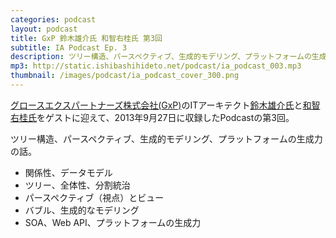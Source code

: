 ```yaml
---
categories: podcast
layout: podcast
title: GxP 鈴木雄介氏 和智右桂氏 第3回
subtitle: IA Podcast Ep. 3
description: ツリー構造、パースペクティブ、生成的モデリング、プラットフォームの生成力の話。
mp3: http://static.ishibashihideto.net/podcast/ia_podcast_003.mp3
thumbnail: /images/podcast/ia_podcast_cover_300.png
---
```


[グロースエクスパートナーズ株式会社(GxP)](http://www.gxp.co.jp/)のITアーキテクト[鈴木雄介氏](https://twitter.com/yusuke_arclamp)と[和智右桂氏](https://twitter.com/digitalsoul0124)をゲストに迎えて、2013年9月27日に収録したPodcastの第3回。

ツリー構造、パースペクティブ、生成的モデリング、プラットフォームの生成力の話。

- 関係性、データモデル
- ツリー、全体性、分割統治
- パースペクティブ（視点）とビュー
- バブル、生成的なモデリング
- SOA、Web API、プラットフォームの生成力
